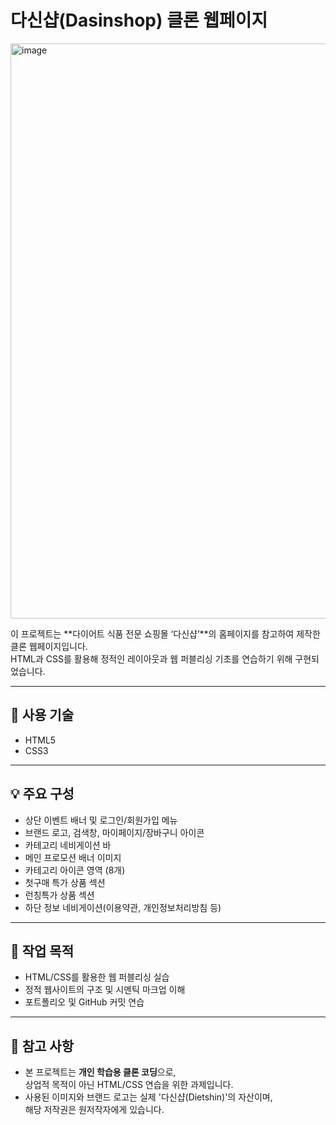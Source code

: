 # 다신샵(Dasinshop) 클론 웹페이지

<img width="1920" height="920" alt="image" src="https://github.com/user-attachments/assets/dcf61408-0903-410a-91ff-90c5ebed13e7" />

이 프로젝트는 **다이어트 식품 전문 쇼핑몰 ‘다신샵’**의 홈페이지를 참고하여 제작한 클론 웹페이지입니다.  
HTML과 CSS를 활용해 정적인 레이아웃과 웹 퍼블리싱 기초를 연습하기 위해 구현되었습니다.

---

## 📌 사용 기술

- HTML5
- CSS3

---

## 💡 주요 구성

- 상단 이벤트 배너 및 로그인/회원가입 메뉴
- 브랜드 로고, 검색창, 마이페이지/장바구니 아이콘
- 카테고리 네비게이션 바
- 메인 프로모션 배너 이미지
- 카테고리 아이콘 영역 (8개)
- 첫구매 특가 상품 섹션
- 런칭특가 상품 섹션
- 하단 정보 네비게이션(이용약관, 개인정보처리방침 등)

---

## 🎯 작업 목적

- HTML/CSS를 활용한 웹 퍼블리싱 실습
- 정적 웹사이트의 구조 및 시멘틱 마크업 이해
- 포트폴리오 및 GitHub 커밋 연습

---

## 📎 참고 사항

- 본 프로젝트는 **개인 학습용 클론 코딩**으로,  
  상업적 목적이 아닌 HTML/CSS 연습을 위한 과제입니다.
- 사용된 이미지와 브랜드 로고는 실제 '다신샵(Dietshin)'의 자산이며,  
  해당 저작권은 원저작자에게 있습니다.

